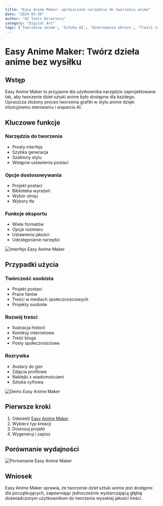 ```yaml
---
title: "Easy Anime Maker: uproszczone narzędzie do tworzenia anime"
date: "2024-03-20"
author: "AI Tools Directory"
category: "Digital Art"
tags: ['Tworzenie anime', 'Sztuka AI', 'Generowanie obrazu', 'Treści cyfrowe']
---
```

# Easy Anime Maker: Twórz dzieła anime bez wysiłku

## Wstęp

Easy Anime Maker to przyjazne dla użytkownika narzędzie zaprojektowane tak, aby tworzenie dzieł sztuki anime było dostępne dla każdego. Upraszcza złożony proces tworzenia grafiki w stylu anime dzięki intuicyjnemu sterowaniu i wsparciu AI.

## Kluczowe funkcje

### Narzędzia do tworzenia
- Prosty interfejs
- Szybka generacja
- Szablony stylu
- Wstępne ustawienia postaci

### Opcje dostosowywania
- Projekt postaci
- Biblioteka wyrażeń
- Wybór stroju
- Wybory tła

### Funkcje eksportu
- Wiele formatów
- Opcje rozmiaru
- Ustawienia jakości
- Udostępnianie narzędzi

![Interfejs Easy Anime Maker](/imgs/easy-anime-maker/interface.jpg)

## Przypadki użycia

### Twórczość osobista
- Projekt postaci
- Prace fanów
- Treści w mediach społecznościowych
- Projekty osobiste

### Rozwój treści
- Ilustracja historii
- Komiksy internetowe
- Treść bloga
- Posty społecznościowe

### Rozrywka
- Avatary do gier
- Zdjęcia profilowe
- Naklejki z wiadomościami
- Sztuka cyfrowa

![Demo Easy Anime Maker](/imgs/easy-anime-maker/demo.jpg)

## Pierwsze kroki

1. Odwiedź [Easy Anime Maker](https://easy-anime-maker.com)
2. Wybierz typ kreacji
3. Dostosuj projekt
4. Wygeneruj i zapisz

## Porównanie wydajności

![Porównanie Easy Anime Maker](/imgs/easy-anime-maker/comparison.jpg)

## Wniosek

Easy Anime Maker sprawia, że ​​tworzenie dzieł sztuki anime jest dostępne dla początkujących, zapewniając jednocześnie wystarczającą głębię doświadczonym użytkownikom do tworzenia wysokiej jakości treści.